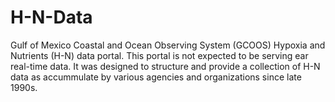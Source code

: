 # H-N-Data
Gulf of Mexico Coastal and Ocean Observing System (GCOOS) Hypoxia and Nutrients (H-N) data portal. This portal is not expected to be serving ear real-time data. It was designed to structure and  provide a collection of H-N data as accummulate by various agencies and organizations since late 1990s.
